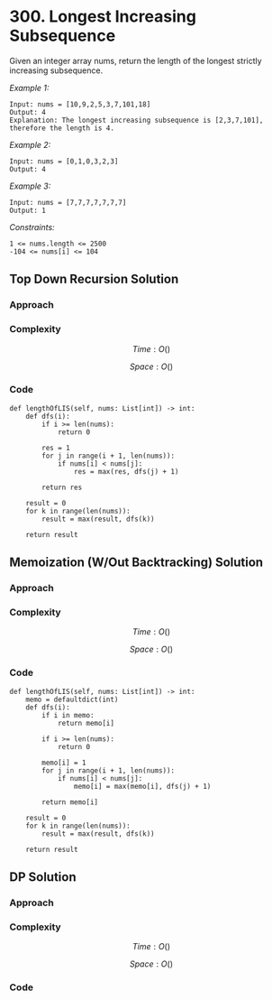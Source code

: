 # 300. Longest Increasing Subsequence
Given an integer array nums, return the length of the longest strictly increasing
subsequence.

*Example 1:*

```
Input: nums = [10,9,2,5,3,7,101,18]
Output: 4
Explanation: The longest increasing subsequence is [2,3,7,101], therefore the length is 4.
```

*Example 2:*

```
Input: nums = [0,1,0,3,2,3]
Output: 4
```

*Example 3:*

```
Input: nums = [7,7,7,7,7,7,7]
Output: 1
```

*Constraints:*

```
1 <= nums.length <= 2500
-104 <= nums[i] <= 104
```

## Top Down Recursion Solution

### Approach
<!-- Describe your approach to solving the problem. -->

### Complexity
$$Time: O()$$

$$Space: O()$$

### Code
```
def lengthOfLIS(self, nums: List[int]) -> int:
    def dfs(i):
        if i >= len(nums):
            return 0

        res = 1
        for j in range(i + 1, len(nums)):
            if nums[i] < nums[j]:
                res = max(res, dfs(j) + 1)

        return res

    result = 0
    for k in range(len(nums)):
        result = max(result, dfs(k))

    return result
```

## Memoization (W/Out Backtracking) Solution

### Approach
<!-- Describe your approach to solving the problem. -->

### Complexity
$$Time: O()$$

$$Space: O()$$

### Code
```
def lengthOfLIS(self, nums: List[int]) -> int:
    memo = defaultdict(int)
    def dfs(i):
        if i in memo:
            return memo[i]

        if i >= len(nums):
            return 0

        memo[i] = 1
        for j in range(i + 1, len(nums)):
            if nums[i] < nums[j]:
                memo[i] = max(memo[i], dfs(j) + 1)

        return memo[i]

    result = 0
    for k in range(len(nums)):
        result = max(result, dfs(k))

    return result
```

## DP Solution

### Approach
<!-- Describe your approach to solving the problem. -->

### Complexity
$$Time: O()$$

$$Space: O()$$

### Code
```

```